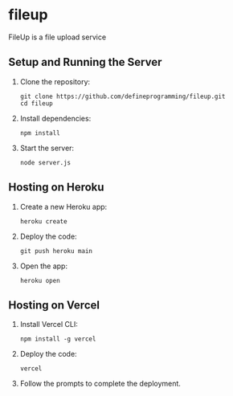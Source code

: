 # fileup
FileUp is a file upload service

## Setup and Running the Server

1. Clone the repository:
   ```
   git clone https://github.com/defineprogramming/fileup.git
   cd fileup
   ```

2. Install dependencies:
   ```
   npm install
   ```

3. Start the server:
   ```
   node server.js
   ```

## Hosting on Heroku

1. Create a new Heroku app:
   ```
   heroku create
   ```

2. Deploy the code:
   ```
   git push heroku main
   ```

3. Open the app:
   ```
   heroku open
   ```

## Hosting on Vercel

1. Install Vercel CLI:
   ```
   npm install -g vercel
   ```

2. Deploy the code:
   ```
   vercel
   ```

3. Follow the prompts to complete the deployment.
